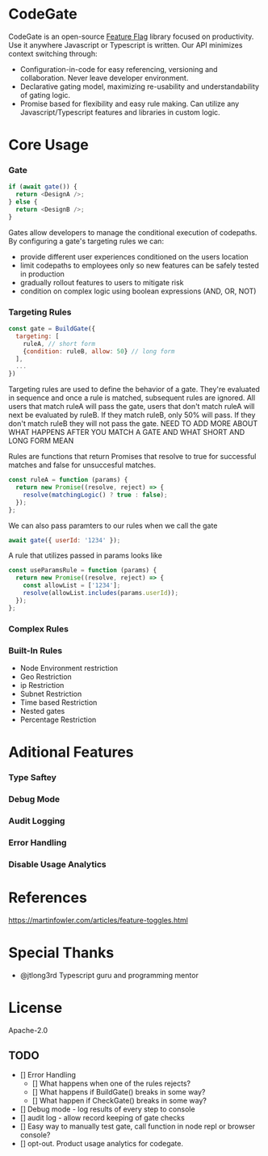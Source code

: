 # CodeGate

CodeGate is an open-source [Feature Flag](https://martinfowler.com/articles/feature-toggles.html) library focused on productivity. Use it anywhere Javascript or Typescript is written. Our API minimizes context switching through:

- Configuration-in-code for easy referencing, versioning and collaboration. Never leave developer environment.
- Declarative gating model, maximizing re-usability and understandability of gating logic.
- Promise based for flexibility and easy rule making. Can utilize any Javascript/Typescript features and libraries in custom logic.

# Core Usage

### Gate

```javascript
if (await gate()) {
  return <DesignA />;
} else {
  return <DesignB />;
}
```

Gates allow developers to manage the conditional execution of codepaths. By configuring a gate's targeting rules we can:

- provide different user experiences conditioned on the users location
- limit codepaths to employees only so new features can be safely tested in production
- gradually rollout features to users to mitigate risk
- condition on complex logic using boolean expressions (AND, OR, NOT)

### Targeting Rules

```javascript
const gate = BuildGate({
  targeting: [
    ruleA, // short form
    {condition: ruleB, allow: 50} // long form
  ],
  ...
})
```

Targeting rules are used to define the behavior of a gate. They're evaluated in sequence and once a rule is matched, subsequent rules are ignored. All users that match ruleA will pass the gate, users that don't match ruleA will next be evaluated by ruleB. If they match ruleB, only 50% will pass. If they don't match ruleB they will not pass the gate. NEED TO ADD MORE ABOUT WHAT HAPPENS AFTER YOU MATCH A GATE AND WHAT SHORT AND LONG FORM MEAN

Rules are functions that return Promises that resolve to true for successful matches and false for unsuccesful matches.

```javascript
const ruleA = function (params) {
  return new Promise((resolve, reject) => {
    resolve(matchingLogic() ? true : false);
  });
};
```

We can also pass paramters to our rules when we call the gate

```javascript
await gate({ userId: '1234' });
```

A rule that utilizes passed in params looks like

```javascript
const useParamsRule = function (params) {
  return new Promise((resolve, reject) => {
    const allowList = ['1234'];
    resolve(allowList.includes(params.userId));
  });
};
```

### Complex Rules

### Built-In Rules

- Node Environment restriction
- Geo Restriction
- ip Restriction
- Subnet Restriction
- Time based Restriction
- Nested gates
- Percentage Restriction

# Aditional Features

### Type Saftey

### Debug Mode

### Audit Logging

### Error Handling

### Disable Usage Analytics

# References

https://martinfowler.com/articles/feature-toggles.html

# Special Thanks

- @jtlong3rd Typescript guru and programming mentor

# License

Apache-2.0

## TODO

- [] Error Handling
  - [] What happens when one of the rules rejects?
  - [] What happens if BuildGate() breaks in some way?
  - [] What happen if CheckGate() breaks in some way?
- [] Debug mode - log results of every step to console
- [] audit log - allow record keeping of gate checks
- [] Easy way to manually test gate, call function in node repl or browser console?
- [] opt-out. Product usage analytics for codegate.
